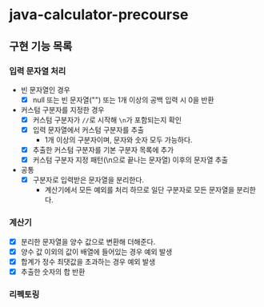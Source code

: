 # java-calculator-precourse
## 구현 기능 목록

### 입력 문자열 처리

- 빈 문자열인 경우
  - [x] null 또는 빈 문자열("") 또는 1개 이상의 공백 입력 시 0을 반환

- 커스텀 구분자를 지정한 경우
  - [x] 커스텀 구분자가 `//`로 시작해 `\n`가 포함되는지 확인
  - [x] 입력 문자열에서 커스텀 구분자를 추출
    - 1개 이상의 구분자이며, 문자와 숫자 모두 가능하다.
  - [x] 추출한 커스텀 구분자를 기본 구분자 목록에 추가
  - [x] 커스텀 구분자 지정 패턴(\n으로 끝나는 문자열) 이후의 문자열 추출
  
- 공통
  - [x] 구분자로 입력받은 문자열을 분리한다.
    - 계산기에서 모든 예외를 처리 하므로 일단 구분자로 모든 문자열을 분리한다.

### 계산기

- [x] 분리한 문자열을 양수 값으로 변환해 더해준다.
- [x] 양수 값 이외의 값이 배열에 들어있는 경우 예외 발생
- [x] 합계가 정수 최댓값을 초과하는 경우 예외 발생
- [x] 추출한 숫자의 합 반환

### 리펙토링


